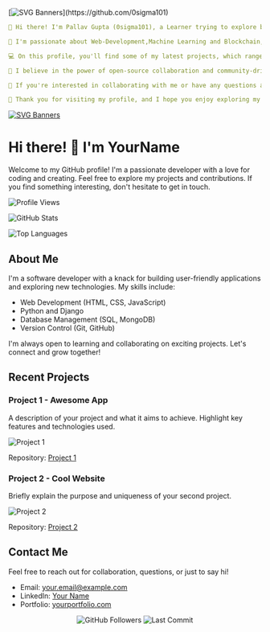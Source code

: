 [![SVG Banners](https://svg-banners.vercel.app/api?type=glitch&text1=print("Hello🤹")&width=2000&height=200)](https://github.com/0sigma101)

```yaml 
👋 Hi there! I'm Pallav Gupta (0sigma101), a Learner trying to explore based.

🚀 I'm passionate about Web-Development,Machine Learning and Blockchain, and I love exploring new technologies and sharing my knowledge with others.

💻 On this profile, you'll find some of my latest projects, which range from Web Development, Machine Learning, Blockchain.

🤝 I believe in the power of open-source collaboration and community-driven development. That's why I'm always excited to work on new projects and contribute to existing ones.

📩 If you're interested in collaborating with me or have any questions about my work, feel free to reach out to me at pallav.gupta2021@vitstudent.ac.in You can also contact me on +91 6363899566.

🙏 Thank you for visiting my profile, and I hope you enjoy exploring my projects!
```


[![SVG Banners](https://svg-banners.vercel.app/api?type=luminance&text1=Let's%20Chat%20and%20Build%20🌻&width=2000&height=200)](https://github.com/0sigma101)


<!-- Header -->
# Hi there! 👋 I'm YourName

Welcome to my GitHub profile! I'm a passionate developer with a love for coding and creating. Feel free to explore my projects and contributions. If you find something interesting, don't hesitate to get in touch.

<!-- Profile Views Badge -->
![Profile Views](https://komarev.com/ghpvc/?username=0sigma101&color=blueviolet)

<!-- GitHub Stats -->
![GitHub Stats](https://github-readme-stats.vercel.app/api?username=0sigma101&show_icons=true&theme=radical)

<!-- Top Languages -->
![Top Languages](https://github-readme-stats.vercel.app/api/top-langs/?username=0sigma101&layout=compact&theme=radical)

<!-- About Me -->
## About Me

I'm a software developer with a knack for building user-friendly applications and exploring new technologies. My skills include:

- Web Development (HTML, CSS, JavaScript)
- Python and Django
- Database Management (SQL, MongoDB)
- Version Control (Git, GitHub)

I'm always open to learning and collaborating on exciting projects. Let's connect and grow together!

<!-- Recent Projects -->
## Recent Projects

### Project 1 - Awesome App
A description of your project and what it aims to achieve. Highlight key features and technologies used.

![Project 1](project1-thumbnail.png)

Repository: [Project 1](https://github.com/0sigma101/awesome-app)

### Project 2 - Cool Website
Briefly explain the purpose and uniqueness of your second project.

![Project 2](project2-thumbnail.png)

Repository: [Project 2](https://github.com/0sigma101/cool-website)

<!-- Contact Me -->
## Contact Me

Feel free to reach out for collaboration, questions, or just to say hi!

- Email: your.email@example.com
- LinkedIn: [Your Name](https://www.linkedin.com/in/yourusername)
- Portfolio: [yourportfolio.com](https://www.yourportfolio.com)

<!-- Footer -->
<p align="center">
  <img src="https://img.shields.io/github/followers/0sigma101?label=Followers" alt="GitHub Followers">
  <img src="https://img.shields.io/github/last-commit/0sigma101/YourRepository" alt="Last Commit">
</p>
